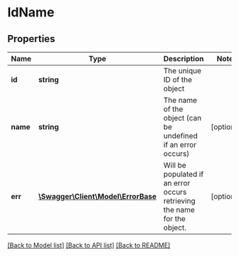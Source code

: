 # IdName

## Properties
Name | Type | Description | Notes
------------ | ------------- | ------------- | -------------
**id** | **string** | The unique ID of the object | 
**name** | **string** | The name of the object (can be undefined if an error occurs) | [optional] 
**err** | [**\Swagger\Client\Model\ErrorBase**](ErrorBase.md) | Will be populated if an error occurs retrieving the name for the object. | [optional] 

[[Back to Model list]](../README.md#documentation-for-models) [[Back to API list]](../README.md#documentation-for-api-endpoints) [[Back to README]](../README.md)


